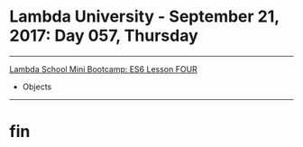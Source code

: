 # Lambda University - September 21, 2017: Day 057, Thursday
***
[Lambda School Mini Bootcamp: ES6 Lesson FOUR](https://youtu.be/2yTOP2P_OhI)
- Objects
***
# fin
